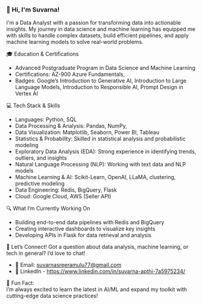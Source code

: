 ### 👋 Hi, I'm Suvarna!

I'm a Data Analyst with a passion for transforming data into actionable insights. My journey in data science and machine learning has equipped me with skills to handle complex datasets, build efficient pipelines, and apply machine learning models to solve real-world problems.

🎓 Education & Certifications
- Advanced Postgraduate Program in Data Science and Machine Learning
- Certifications: AZ-900 Azure Fundamentals,
- Badges: Google’s Introduction to Generative AI, Introduction to Large Language Models, Introduction to Responsible AI, Prompt Design in Vertex AI





💻 Tech Stack & Skills
- Languages: Python, SQL
- Data Processing & Analysis: Pandas, NumPy, 
- Data Visualization: Matplotlib, Seaborn, Power BI, Tableau
- Statistics & Probability: Skilled in statistical analysis and probabilistic modeling
- Exploratory Data Analysis (EDA): Strong experience in identifying trends, outliers, and insights
- Natural Language Processing (NLP): Working with text data and NLP models
- Machine Learning & AI: Scikit-Learn, OpenAI, LLaMA, clustering, predictive modeling
- Data Engineering: Redis, BigQuery, Flask
- Cloud: Google Cloud, AWS (Seller API)


🔍 What I’m Currently Working On
- Building end-to-end data pipelines with Redis and BigQuery
- Creating interactive dashboards to visualize key insights
- Developing APIs in Flask for data retrieval and analysis

💬 Let’s Connect!
Got a question about data analysis, machine learning, or tech in general? I’d love to chat!
- 📧 Email: suvarnasreeramulu77@gmail.com
- 📄 LinkedIn - https://www.linkedin.com/in/suvarna-apthi-7a5975234/

🌱 Fun Fact:   
I’m always excited to learn the latest in AI/ML and expand my toolkit with cutting-edge data science practices!




